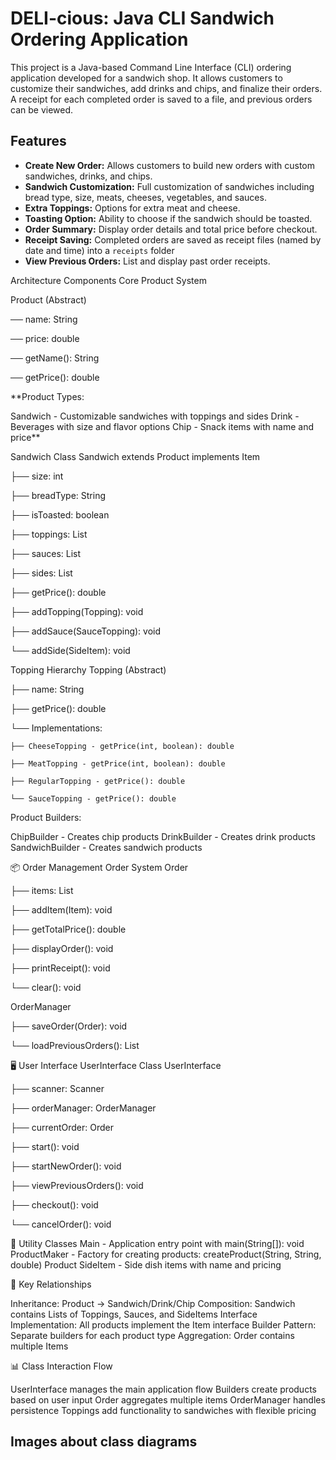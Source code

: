 # DELI-cious: Java CLI Sandwich Ordering Application

This project is a Java-based Command Line Interface (CLI) ordering application developed for a sandwich shop. It allows customers to customize their sandwiches, add drinks and chips, and finalize their orders. A receipt for each completed order is saved to a file, and previous orders can be viewed.

## Features

* **Create New Order:** Allows customers to build new orders with custom sandwiches, drinks, and chips.
* **Sandwich Customization:** Full customization of sandwiches including bread type, size, meats, cheeses, vegetables, and sauces.
* **Extra Toppings:** Options for extra meat and cheese.
* **Toasting Option:** Ability to choose if the sandwich should be toasted.
* **Order Summary:** Display order details and total price before checkout.
* **Receipt Saving:** Completed orders are saved as receipt files (named by date and time) into a `receipts` folder 
* **View Previous Orders:** List and display past order receipts.

Architecture Components
Core Product System

Product (Abstract)

── name: String

── price: double

── getName(): String

── getPrice(): double


**Product Types:

Sandwich - Customizable sandwiches with toppings and sides
Drink - Beverages with size and flavor options
Chip - Snack items with name and price**

Sandwich Class
Sandwich extends Product implements Item

├── size: int

├── breadType: String

├── isToasted: boolean

├── toppings: List<Topping>

├── sauces: List<SauceTopping>

├── sides: List<SideItem>

├── getPrice(): double

├── addTopping(Topping): void

├── addSauce(SauceTopping): void

└── addSide(SideItem): void


Topping Hierarchy
Topping (Abstract)

├── name: String

├── getPrice(): double

└── Implementations:

    ├── CheeseTopping - getPrice(int, boolean): double
    
    ├── MeatTopping - getPrice(int, boolean): double 
    
    ├── RegularTopping - getPrice(): double
    
    └── SauceTopping - getPrice(): double
    

Product Builders:

ChipBuilder - Creates chip products
DrinkBuilder - Creates drink products
SandwichBuilder - Creates sandwich products

📦 Order Management
Order System
Order

├── items: List<Item>

├── addItem(Item): void

├── getTotalPrice(): double

├── displayOrder(): void

├── printReceipt(): void

└── clear(): void

OrderManager


├── saveOrder(Order): void

└── loadPreviousOrders(): List<String>


🖥️ User Interface
UserInterface Class
UserInterface

├── scanner: Scanner

├── orderManager: OrderManager

├── currentOrder: Order

├── start(): void

├── startNewOrder(): void

├── viewPreviousOrders(): void

├── checkout(): void

└── cancelOrder(): void


🔧 Utility Classes
Main - Application entry point with main(String[]): void
ProductMaker - Factory for creating products: createProduct(String, String, double) Product
SideItem - Side dish items with name and pricing

🔗 Key Relationships

Inheritance: Product → Sandwich/Drink/Chip
Composition: Sandwich contains Lists of Toppings, Sauces, and SideItems
Interface Implementation: All products implement the Item interface
Builder Pattern: Separate builders for each product type
Aggregation: Order contains multiple Items

📊 Class Interaction Flow

UserInterface manages the main application flow
Builders create products based on user input
Order aggregates multiple items
OrderManager handles persistence
Toppings add functionality to sandwiches with flexible pricing

## Images about class diagrams 

